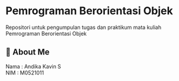 # Pemrograman Berorientasi Objek

Repositori untuk pengumpulan tugas dan praktikum mata kuliah Pemrograman Berorientasi Objek


## 🚀 About Me
Nama : Andika Kavin S  
NIM  : M0521011